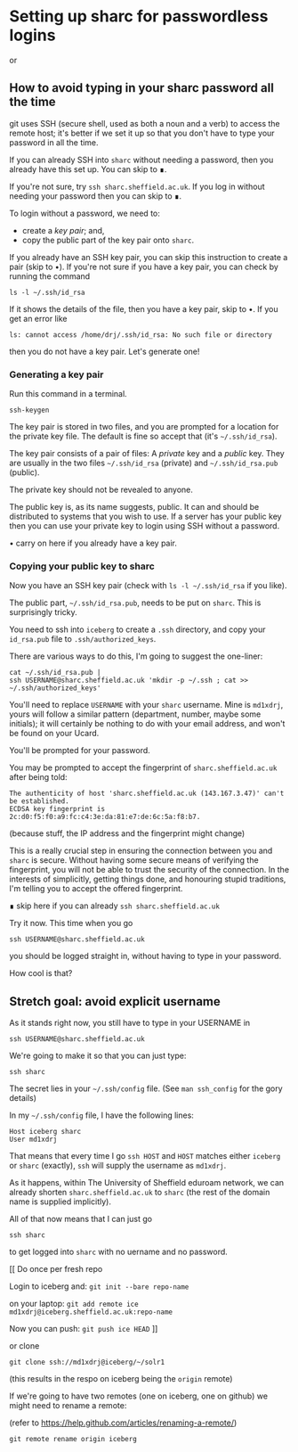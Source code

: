 # Setting up sharc for passwordless logins

or

## How to avoid typing in your sharc password all the time

git uses SSH (secure shell, used as both a noun and a verb)
to access the remote host;
it's better if we set it up so that you don't have to type your
password in all the time.

If you can already SSH into `sharc` without needing a password,
then you already have this set up.
You can skip to ∎.

If you're not sure, try `ssh sharc.sheffield.ac.uk`.
If you log in without needing your password then you can
skip to ∎.

To login without a password, we need to:

- create a _key pair_; and,
- copy the public part of the key pair onto `sharc`.

If you already have an SSH key pair, you can skip this
instruction to create a pair (skip to •).
If you're not sure if you have a key pair,
you can check by running the command

    ls -l ~/.ssh/id_rsa

If it shows the details of the file, then you have a key pair,
skip to •.
If you get an error like

    ls: cannot access /home/drj/.ssh/id_rsa: No such file or directory

then you do not have a key pair.
Let's generate one!

### Generating a key pair

Run this command in a terminal.

```
ssh-keygen
```

The key pair is stored in two files,
and you are prompted for a location for the private key file.
The default is fine so accept that (it's `~/.ssh/id_rsa`).

The key pair consists of a pair of files:
A _private_ key and a _public_ key.
They are usually in the two files `~/.ssh/id_rsa` (private) and
`~/.ssh/id_rsa.pub` (public).

The private key should not be revealed to anyone.

The public key is, as its name suggests, public.
It can and should be distributed to systems that you wish to use.
If a server has your public key then you can use your private
key to login using SSH without a password.

• carry on here if you already have a key pair.

### Copying your public key to sharc

Now you have an SSH key pair
(check with `ls -l ~/.ssh/id_rsa` if you like).

The public part, `~/.ssh/id_rsa.pub`,
needs to be put on `sharc`.
This is surprisingly tricky.

You need to ssh into `iceberg` to create a `.ssh` directory,
and copy your `id_rsa.pub` file to `.ssh/authorized_keys`.

There are various ways to do this,
I'm going to suggest the one-liner:

    cat ~/.ssh/id_rsa.pub |
    ssh USERNAME@sharc.sheffield.ac.uk 'mkdir -p ~/.ssh ; cat >> ~/.ssh/authorized_keys'

You'll need to replace `USERNAME` with your `sharc` username.
Mine is `md1xdrj`, yours will follow a similar pattern
(department, number, maybe some initials);
it will certainly be nothing to do with your email address,
and won't be found on your Ucard.

You'll be prompted for your password.

You may be prompted to accept the fingerprint of
`sharc.sheffield.ac.uk` after being told:

```
The authenticity of host 'sharc.sheffield.ac.uk (143.167.3.47)' can't be established.
ECDSA key fingerprint is 2c:d0:f5:f0:a9:fc:c4:3e:da:81:e7:de:6c:5a:f8:b7.
```

(because stuff, the IP address and the fingerprint might change)

This is a really crucial step in
ensuring the connection between you and `sharc` is secure.
Without having some secure means of verifying the fingerprint,
you will not be able to trust the security of the connection.
In the interests of simplicitly, getting things done,
and honouring stupid traditions,
I'm telling you to accept the offered fingerprint.

∎ skip here if you can already `ssh sharc.sheffield.ac.uk`

Try it now.
This time when you go

    ssh USERNAME@sharc.sheffield.ac.uk

you should be logged straight in,
without having to type in your password.

How cool is that?

## Stretch goal: avoid explicit username

As it stands right now, you still have to type in your USERNAME in

    ssh USERNAME@sharc.sheffield.ac.uk

We're going to make it so that you can just type:

    ssh sharc

The secret lies in your `~/.ssh/config` file.
(See `man ssh_config` for the gory details)

In my `~/.ssh/config` file, I have the following lines:

    Host iceberg sharc
    User md1xdrj

That means that every time I go `ssh HOST` and `HOST`
matches either `iceberg` or `sharc` (exactly),
`ssh` will supply the username as `md1xdrj`.

As it happens, within The University of Sheffield eduroam network,
we can already shorten `sharc.sheffield.ac.uk` to `sharc`
(the rest of the domain name is supplied implicitly).

All of that now means that I can just go

    ssh sharc

to get logged into `sharc` with no uername and no password.


[[ Do once per fresh repo

Login to iceberg and: `git init --bare repo-name`

on your laptop: `git add remote ice md1xdrj@iceberg.sheffield.ac.uk:repo-name`

Now you can push: `git push ice HEAD`
]]

or clone

```
git clone ssh://md1xdrj@iceberg/~/solr1
```

(this results in the respo on iceberg being the `origin` remote)

If we're going to have two remotes (one on iceberg, one on
github) we might need to rename a remote:

(refer to https://help.github.com/articles/renaming-a-remote/)


```
git remote rename origin iceberg
```



